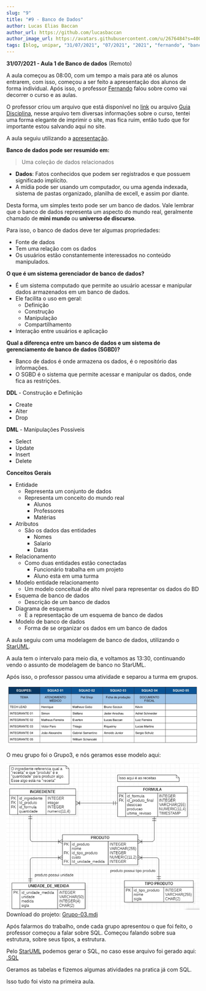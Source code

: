 ```yaml
---
slug: "9"
title: "#9 - Banco de Dados"
author: Lucas Elias Baccan
author_url: https://github.com/lucasbaccan
author_image_url: https://avatars.githubusercontent.com/u/2676484?s=400&v=4
tags: [blog, unipar, "31/07/2021", "07/2021", "2021", "fernando", "banco de dados", "remoto"]
---
```


**31/07/2021 - Aula 1 de Banco de dados** (Remoto)

A aula começou as 08:00, com um tempo a mais para até os alunos entrarem, com isso, começou a ser feito a apresentação dos alunos de forma individual. Após isso, o professor [Fernando](/professores/fernando) falou sobre como vai decorrer o curso e as aulas.

O professor criou um arquivo que está disponível no [link](https://bit.ly/pos_bd) ou arquivo [Guia Disciplina](/docs/aula-9/Guia-Disciplina.pdf), nesse arquivo tem diversas informações sobre o curso, tentei uma forma elegante de imprimir o site, mas fica ruim, então tudo que for importante estou salvando aqui no site.

A aula seguiu utilizando a [apresentação](/docs/aula-9/Aula-01.01-BDs-31_07.pdf).

**Banco de dados pode ser resumido em:**

> Uma coleção de dados relacionados

- **Dados**: Fatos conhecidos que podem ser registrados e que possuem significado implícito.
- A mídia pode ser usando um computador, ou uma agenda indexada, sistema de pastas organizado, planilha de excell, e assim por diante.

Desta forma, um simples texto pode ser um banco de dados. Vale lembrar que o banco de dados representa um aspecto do mundo real,
geralmente chamado de **mini mundo** ou **universo de discurso**.

Para isso, o banco de dados deve ter algumas propriedades:
- Fonte de dados
- Tem uma relação com os dados 
- Os usuários estão constantemente interessados no conteúdo manipulados.

**O que é um sistema gerenciador de banco de dados?**
- É um sistema computado que permite ao usuário acessar e manipular dados armazenados em um banco de dados.
- Ele facilita o uso em geral:
  - Definição
  - Construção
  - Manipulação
  - Compartilhamento
- Interação entre usuários e aplicação

**Qual a diferença entre um banco de dados e um sistema de gerenciamento de banco de dados (SGBD)?**
- Banco de dados é onde armazena os dados, é o repositório das informações.
- O SGBD é o sistema que permite acessar e manipular os dados, onde fica as restrições.

**DDL** - Construção e Definição
- Create
- Alter
- Drop

**DML** - Manipulações Possíveis
- Select
- Update
- Insert
- Delete

**Conceitos Gerais**
- Entidade
  - Representa um conjunto de dados
  - Representa um conceito do mundo real
    - Alunos
    - Professores
    - Matérias
- Atributos
  - São os dados das entidades
    - Nomes
    - Salario
    - Datas
- Relacionamento
  - Como duas entidades estão conectadas
    - Funcionário trabalha em um projeto
    - Aluno esta em uma turma
- Modelo entidade relacionamento
  - Um modelo conceitual de alto nível para representar os dados do BD
- Esquema de banco de dados
  - Descrição de um banco de dados
- Diagrama de esquema
  - É a representação de um esquema de banco de dados
- Modelo de banco de dados
  - Forma de se organizar os dados em um banco de dados

A aula seguiu com uma modelagem de banco de dados, utilizando o [StarUML](https://staruml.io/).

A aula tem o intervalo para meio dia, e voltamos as 13:30, continuando vendo o assunto de modelagem de banco no StarUML.

Após isso, o professor passou uma atividade e separou a turma em grupos.

![Alunos](/docs/aula-9/Alunos.jpg)

O meu grupo foi o Grupo3, e nós geramos esse modelo aqui:

![Alunos](/docs/aula-9/Grupo-03.png)
Download do projeto: [Grupo-03.mdj](/docs/aula-9/Grupo-03.zip)

Após falarmos do trabalho, onde cada grupo apresentou o que foi feito, o professor começou a falar sobre SQL.
Começou falando sobre sua estrutura, sobre seus tipos, a estrutura.

Pelo [StarUML](https://staruml.io/) podemos gerar o SQL, no caso esse arquivo foi gerado aqui: [.SQL](/docs/aula-9/Grupo-03.sql)

Geramos as tabelas e fizemos algumas atividades na pratica já com SQL.

Isso tudo foi visto na primeira aula.